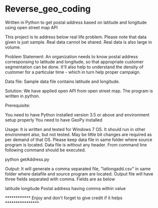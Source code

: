 # Reverse_geo_coding
Written in Python to get postal address based on latitude and longitude using open street map API

This project is to address below real life problem. Please note that data given is just sample. Real data cannot be shared. Real data is also large in volume.

Problem Statement: An organization needs to know postal address corresponsing to latitude and longitude, so that appropriate customer segmentation can be done. It'll also help to understand the density of customer for a particular time - which in turn help proper campaign.

Data file: Sample data file contains latitude and longitude. 

Solution: We have applied open API from open street map. The program is written in python.

Prerequisite:

You need to have Python installed version 3.5 or above and environment setup properly
You need to have GeoPy installed

Usage: It is written and tested for Windows 7 OS. It should run in other environment also, but not tested. May be little bit changes are required as per demand of that OS. Please keep data file in same folder where source program is located. Data file is without any header. From command line following command should be executed.

python getAddress.py

Output: It will generate a comma separated file, "latlongadd.csv" in same folder where datafile and source program are located. Output file will have three fields separated with comma. Fields are as below

latitude
longitude
Postal address having comma within value


************ Enjoy and don't forget to give credit if it helps ****************
